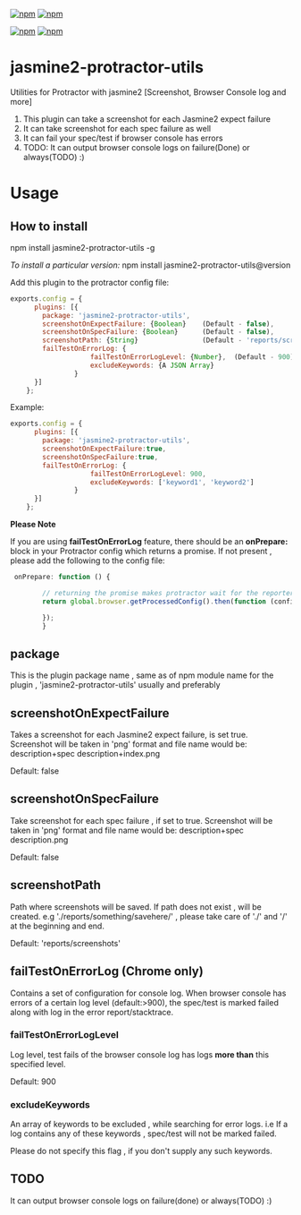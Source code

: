 [![npm](https://img.shields.io/npm/dm/localeval.svg?style=flat-square)](https://www.npmjs.com/package/jasmine2-protractor-utils)
[![npm](https://img.shields.io/npm/dt/express.svg?style=flat-square)](https://www.npmjs.com/package/jasmine2-protractor-utils)

[![npm](https://img.shields.io/npm/v/npm.svg?style=flat-square)](https://www.npmjs.com/package/jasmine2-protractor-utils)
[![npm](https://img.shields.io/npm/l/express.svg?style=flat-square)](https://www.npmjs.com/package/jasmine2-protractor-utils)

# jasmine2-protractor-utils
Utilities for Protractor with jasmine2 [Screenshot, Browser Console log and more]

1. This plugin can take a screenshot for each Jasmine2 expect failure
2. It can take screenshot for each spec failure as well
3. It can fail your spec/test if browser console has errors
4. TODO: It can output browser console logs on failure(Done) or always(TODO) :)

# Usage

## How to install

npm install jasmine2-protractor-utils -g

*To install a particular version:* npm install jasmine2-protractor-utils@version


Add this plugin to the protractor config file:
```js
exports.config = {
      plugins: [{
        package: 'jasmine2-protractor-utils',
        screenshotOnExpectFailure: {Boolean}    (Default - false),
        screenshotOnSpecFailure: {Boolean}      (Default - false),
        screenshotPath: {String}                (Default - 'reports/screenshots')
        failTestOnErrorLog: {
                    failTestOnErrorLogLevel: {Number},  (Default - 900)
                    excludeKeywords: {A JSON Array}
                }
      }]
    };
```

Example:

```js
exports.config = {
      plugins: [{
        package: 'jasmine2-protractor-utils',
        screenshotOnExpectFailure:true,
        screenshotOnSpecFailure:true,
        failTestOnErrorLog: {
                    failTestOnErrorLogLevel: 900,
                    excludeKeywords: ['keyword1', 'keyword2']
                }
      }]
    };
```


**Please Note**

If you are using **failTestOnErrorLog** feature, there should be an **onPrepare:** block in your Protractor config which returns a promise.
If not present , please add the following to the config file:

```js
 onPrepare: function () {

        // returning the promise makes protractor wait for the reporter config before executing tests
        return global.browser.getProcessedConfig().then(function (config) {

        });
        }
```

## package

 This is the plugin package name , same as of npm module name for the plugin , 'jasmine2-protractor-utils' usually and preferably


## screenshotOnExpectFailure

 Takes a screenshot for each Jasmine2 expect failure, is set true.
 Screenshot will be taken in 'png' format and file name would be: description+spec description+index.png

 Default: false


## screenshotOnSpecFailure

 Take screenshot for each spec failure , if set to true.
 Screenshot will be taken in 'png' format and file name would be: description+spec description.png

 Default: false


## screenshotPath

 Path where screenshots will be saved. If path does not exist , will be created.
 e.g './reports/something/savehere/' , please take care of './' and '/' at the beginning and end.

 Default: 'reports/screenshots'

## failTestOnErrorLog (Chrome only)

Contains a set of configuration for console log. When browser console has errors of a certain log level (default:>900), the spec/test is marked failed along with log in the error report/stacktrace.

### failTestOnErrorLogLevel

Log level, test fails of the browser console log has logs **more than** this specified level.

Default: 900

### excludeKeywords

An array of keywords to be excluded , while searching for error logs. i.e If a log contains any of these keywords , spec/test will not be marked failed.

Please do not specify this flag , if you don't supply any such keywords.


## TODO

It can output browser console logs on failure(done) or always(TODO) :)